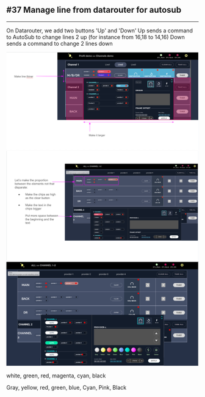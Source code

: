 ## #37 Manage line from datarouter for autosub

---

On Datarouter, we add two buttons &#39;Up&#39; and &#39;Down&#39;
Up sends a command to AutoSub to change lines 2 up (for instance from 16,18 to 14,16)
Down sends a command to change 2 lines down

![scr](../attachments/image_2024_10_17T10_44_17_465Z.png)
![scr](../attachments/image_2024_10_17T10_44_10_606Z.png)
![scr](../attachments/image_2024_10_17T10_44_02_460Z.png)

 white, green, red, magenta, cyan, black
 
 Gray, yellow, red, green, blue, Cyan, Pink, Black